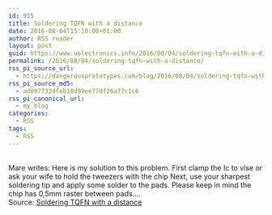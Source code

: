 ```yaml
---
id: 915
title: Soldering TQFN with a distance
date: 2016-08-04T15:10:00+01:00
author: RSS reader
layout: post
guid: https://www.uelectronics.info/2016/08/04/soldering-tqfn-with-a-distance/
permalink: /2016/08/04/soldering-tqfn-with-a-distance/
rss_pi_source_url:
  - https://dangerousprototypes.com/blog/2016/08/04/soldering-tqfn-with-a-distance/
rss_pi_source_md5:
  - ad0977324feb18d99ee77df26a77c1c6
rss_pi_canonical_url:
  - my_blog
categories:
  - RSS
tags:
  - RSS
---
```

&#013;  
Mare writes: Here is my solution to this problem. First clamp the Ic to vise or ask your wife to hold the tweezers with the chip Next, use your sharpest soldering tip and apply some solder to the pads. Please keep in mind the chip has 0,5mm raster between pads.…&#013;  
Source: <a href="https://dangerousprototypes.com/blog/2016/08/04/soldering-tqfn-with-a-distance/" target="_blank">Soldering TQFN with a distance</a>